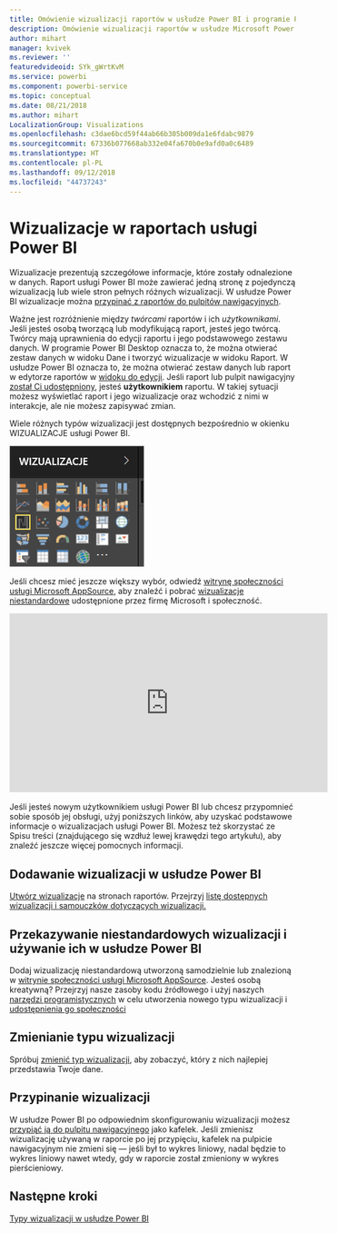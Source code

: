 ```yaml
---
title: Omówienie wizualizacji raportów w usłudze Power BI i programie Power BI Desktop
description: Omówienie wizualizacji raportów w usłudze Microsoft Power BI.
author: mihart
manager: kvivek
ms.reviewer: ''
featuredvideoid: SYk_gWrtKvM
ms.service: powerbi
ms.component: powerbi-service
ms.topic: conceptual
ms.date: 08/21/2018
ms.author: mihart
LocalizationGroup: Visualizations
ms.openlocfilehash: c3dae6bcd59f44ab66b305b009da1e6fdabc9879
ms.sourcegitcommit: 67336b077668ab332e04fa670b0e9afd0a0c6489
ms.translationtype: HT
ms.contentlocale: pl-PL
ms.lasthandoff: 09/12/2018
ms.locfileid: "44737243"
---
```

# <a name="visualizations-in-power-bi-reports"></a>Wizualizacje w raportach usługi Power BI
Wizualizacje prezentują szczegółowe informacje, które zostały odnalezione w danych. Raport usługi Power BI może zawierać jedną stronę z pojedynczą wizualizacją lub wiele stron pełnych różnych wizualizacji. W usłudze Power BI wizualizacje można [przypinać z raportów do pulpitów nawigacyjnych](../service-dashboard-pin-tile-from-report.md). 

Ważne jest rozróżnienie między *twórcami* raportów i ich *użytkownikami*. Jeśli jesteś osobą tworzącą lub modyfikującą raport, jesteś jego twórcą.  Twórcy mają uprawnienia do edycji raportu i jego podstawowego zestawu danych. W programie Power BI Desktop oznacza to, że można otwierać zestaw danych w widoku Dane i tworzyć wizualizacje w widoku Raport. W usłudze Power BI oznacza to, że można otwierać zestaw danych lub raport w edytorze raportów w [widoku do edycji](../service-reading-view-and-editing-view.md). Jeśli raport lub pulpit nawigacyjny [został Ci udostępniony](../service-shared-with-me.md), jesteś **użytkownikiem** raportu. W takiej sytuacji możesz wyświetlać raport i jego wizualizacje oraz wchodzić z nimi w interakcje, ale nie możesz zapisywać zmian.

Wiele różnych typów wizualizacji jest dostępnych bezpośrednio w okienku WIZUALIZACJE usługi Power BI. 

![](media/power-bi-report-visualizations/power-bi-templates.png)

Jeśli chcesz mieć jeszcze większy wybór, odwiedź [witrynę społeczności usługi Microsoft AppSource](https://appsource.microsoft.com), aby znaleźć i pobrać [wizualizacje niestandardowe](https://appsource.microsoft.com/marketplace/apps?product=power-bi-visuals&page=1) udostępnione przez firmę Microsoft i społeczność.    

<iframe width="560" height="315" src="https://www.youtube.com/embed/SYk_gWrtKvM?list=PL1N57mwBHtN0JFoKSR0n-tBkUJHeMP2cP" frameborder="0" allowfullscreen></iframe>


  Jeśli jesteś nowym użytkownikiem usługi Power BI lub chcesz przypomnieć sobie sposób jej obsługi, użyj poniższych linków, aby uzyskać podstawowe informacje o wizualizacjach usługi Power BI.  Możesz też skorzystać ze Spisu treści (znajdującego się wzdłuż lewej krawędzi tego artykułu), aby znaleźć jeszcze więcej pomocnych informacji.

## <a name="add-a-visualization-in-power-bi"></a>Dodawanie wizualizacji w usłudze Power BI
[Utwórz wizualizacje](power-bi-report-add-visualizations-i.md) na stronach raportów. Przejrzyj [listę dostępnych wizualizacji i samouczków dotyczących wizualizacji.](power-bi-visualization-types-for-reports-and-q-and-a.md) 

## <a name="upload-a-custom-visualization-and-use-it-in-power-bi"></a>Przekazywanie niestandardowych wizualizacji i używanie ich w usłudze Power BI
Dodaj wizualizację niestandardową utworzoną samodzielnie lub znalezioną w [witrynie społeczności usługi Microsoft AppSource](https://appsource.microsoft.com/marketplace/apps?product=power-bi-visuals). Jesteś osobą kreatywną? Przejrzyj nasze zasoby kodu źródłowego i użyj naszych [narzędzi programistycznych](../service-custom-visuals-getting-started-with-developer-tools.md) w celu utworzenia nowego typu wizualizacji i [udostępnienia go społeczności](../developer/office-store.md)

## <a name="change-the-visualization-type"></a>Zmienianie typu wizualizacji
Spróbuj [zmienić typ wizualizacji](power-bi-report-change-visualization-type.md), aby zobaczyć, który z nich najlepiej przedstawia Twoje dane.

## <a name="pin-the-visualization"></a>Przypinanie wizualizacji
W usłudze Power BI po odpowiednim skonfigurowaniu wizualizacji możesz [przypiąć ją do pulpitu nawigacyjnego](../service-dashboard-pin-tile-from-report.md) jako kafelek. Jeśli zmienisz wizualizację używaną w raporcie po jej przypięciu, kafelek na pulpicie nawigacyjnym nie zmieni się — jeśli był to wykres liniowy, nadal będzie to wykres liniowy nawet wtedy, gdy w raporcie został zmieniony w wykres pierścieniowy.

## <a name="next-steps"></a>Następne kroki
[Typy wizualizacji w usłudze Power BI](power-bi-visualization-types-for-reports-and-q-and-a.md)